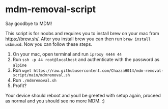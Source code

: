 # mdm-removal-script
Say goodbye to MDM!


This script is for noobs and requires you to install brew on your mac from https://brew.sh/.
After you install brew you can then run `brew install usbmuxd`. Now you can follow these steps.
1. On your mac, open terminal and run `iproxy 4444 44`
2. Run `ssh -p 44 root@localhost` and authenticate with the password as `alpine`
3. Run `wget https://raw.githubusercontent.com/ChazzaH014/mdm-removal-script/main/mdmremoval.sh`
4. Run `./mdmremoval.sh`
5. Profit? 

Your device should reboot and youll be greeted with setup again, proceed as normal and you should see no more MDM. :)
